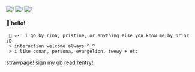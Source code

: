 ![!](https://images-wixmp-ed30a86b8c4ca887773594c2.wixmp.com/f/c301aeb1-f49a-46fe-a794-92960d17602b/d5cydgl-976aae02-1d98-467a-aa74-4c044fa82c3a.png?token=eyJ0eXAiOiJKV1QiLCJhbGciOiJIUzI1NiJ9.eyJzdWIiOiJ1cm46YXBwOjdlMGQxODg5ODIyNjQzNzNhNWYwZDQxNWVhMGQyNmUwIiwiaXNzIjoidXJuOmFwcDo3ZTBkMTg4OTgyMjY0MzczYTVmMGQ0MTVlYTBkMjZlMCIsIm9iaiI6W1t7InBhdGgiOiJcL2ZcL2MzMDFhZWIxLWY0OWEtNDZmZS1hNzk0LTkyOTYwZDE3NjAyYlwvZDVjeWRnbC05NzZhYWUwMi0xZDk4LTQ2N2EtYWE3NC00YzA0NGZhODJjM2EucG5nIn1dXSwiYXVkIjpbInVybjpzZXJ2aWNlOmZpbGUuZG93bmxvYWQiXX0.yE4WJyJUCmh51rG8ywoXE7tN8iVs_-Kz5LidPYgd0yw) ![!](https://images-wixmp-ed30a86b8c4ca887773594c2.wixmp.com/f/c9eb166d-bf92-4ee4-9c5f-f66f18bb2408/d3k8ulw-91b11db3-8a29-40af-a602-f0be0dc01e39.png/v1/fill/w_99,h_57/kaito_kid_stamp_by_malibumixx_d3k8ulw-fullview.png?token=eyJ0eXAiOiJKV1QiLCJhbGciOiJIUzI1NiJ9.eyJzdWIiOiJ1cm46YXBwOjdlMGQxODg5ODIyNjQzNzNhNWYwZDQxNWVhMGQyNmUwIiwiaXNzIjoidXJuOmFwcDo3ZTBkMTg4OTgyMjY0MzczYTVmMGQ0MTVlYTBkMjZlMCIsIm9iaiI6W1t7ImhlaWdodCI6Ijw9NTciLCJwYXRoIjoiXC9mXC9jOWViMTY2ZC1iZjkyLTRlZTQtOWM1Zi1mNjZmMThiYjI0MDhcL2Qzazh1bHctOTFiMTFkYjMtOGEyOS00MGFmLWE2MDItZjBiZTBkYzAxZTM5LnBuZyIsIndpZHRoIjoiPD05OSJ9XV0sImF1ZCI6WyJ1cm46c2VydmljZTppbWFnZS5vcGVyYXRpb25zIl19.ZhMx09X2MosMQNOKlAHQsZzCgWZK3HIUB8NFA2CoEck) ![!](https://images-wixmp-ed30a86b8c4ca887773594c2.wixmp.com/f/5c2a3191-7189-4eea-b026-ace7c6f25b87/d2zcqdl-2874f2c6-9082-498e-92d5-8849d3305ac3.png/v1/fill/w_100,h_50,q_80,strp/nemesis_not_yaoi_by_kaito_kidplz_d2zcqdl-fullview.jpg?token=eyJ0eXAiOiJKV1QiLCJhbGciOiJIUzI1NiJ9.eyJzdWIiOiJ1cm46YXBwOjdlMGQxODg5ODIyNjQzNzNhNWYwZDQxNWVhMGQyNmUwIiwiaXNzIjoidXJuOmFwcDo3ZTBkMTg4OTgyMjY0MzczYTVmMGQ0MTVlYTBkMjZlMCIsIm9iaiI6W1t7ImhlaWdodCI6Ijw9NTAiLCJwYXRoIjoiXC9mXC81YzJhMzE5MS03MTg5LTRlZWEtYjAyNi1hY2U3YzZmMjViODdcL2QyemNxZGwtMjg3NGYyYzYtOTA4Mi00OThlLTkyZDUtODg0OWQzMzA1YWMzLnBuZyIsIndpZHRoIjoiPD0xMDAifV1dLCJhdWQiOlsidXJuOnNlcnZpY2U6aW1hZ2Uub3BlcmF0aW9ucyJdfQ.d5kkcgsaE91otlzDiN8Ukiq-GHLi6ux1Ak7bOte3SaU)
#### 💎 hello! 
     💍 ✮⋆˙ i go by rina, pristine, or anything else you know me by prior :D
	 > interaction welcome always ^_^ 
	 > i like conan, persona, evangelion, twewy + etc 

  [strawpage!](https://bulletchambers.straw.page/) [sign my gb](https://shibuya-angel.123guestbook.com/) [read rentry!](https://rentry.co/angelofshibuya)
